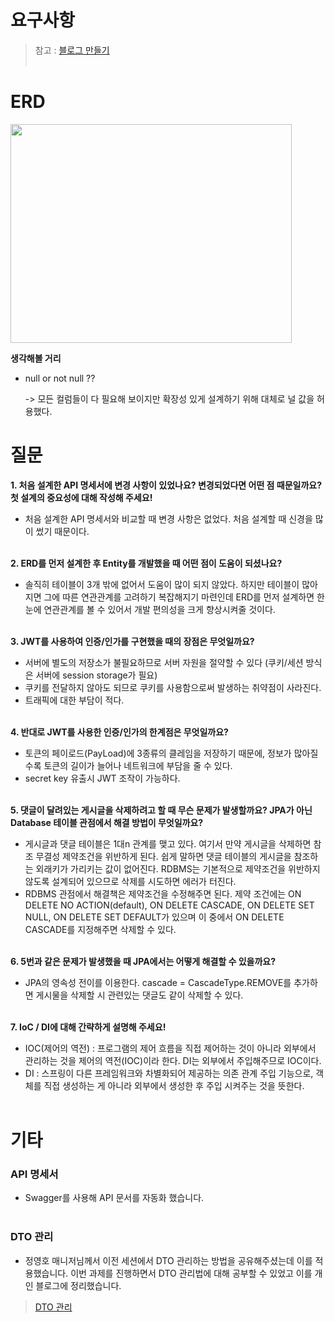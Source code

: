 # 요구사항
> 참고 : [블로그 만들기](https://teamsparta.notion.site/Spring-Lv-3-61227372735242bb903ea8c575e66a3f) </br> <br>

# ERD
<img src = "https://velog.velcdn.com/images/strangehoon/post/9334c02c-d005-45d0-a1de-9ac233f40063/image.png" height = "350px" width = "450px" allign = "left">

**생각해볼 거리**

* null or not null ?? </br>

  -> 모든 컬럼들이 다 필요해 보이지만 확장성 있게 설계하기 위해 대체로 널 값을 허용했다.

# 질문
**1. 처음 설계한 API 명세서에 변경 사항이 있었나요?
  변경되었다면 어떤 점 때문일까요? 첫 설계의 중요성에 대해 작성해 주세요!**
* 처음 설계한 API 명세서와 비교할 때 변경 사항은 없었다. 처음 설계할 때 신경을 많이 썼기 때문이다. </br> </br>



**2. ERD를 먼저 설계한 후 Entity를 개발했을 때 어떤 점이 도움이 되셨나요?**

* 솔직히 테이블이 3개 밖에 없어서 도움이 많이 되지 않았다. 하지만 테이블이 많아지면 그에 따른 연관관계를 고려하기 복잡해지기 마련인데 ERD를 먼저 설계하면 한눈에 연관관계를 볼 수 있어서 개발 편의성을 크게 향상시켜줄 것이다. </br> </br>

**3. JWT를 사용하여 인증/인가를 구현했을 때의 장점은 무엇일까요?**

* 서버에 별도의 저장소가 불필요하므로 서버 자원을 절약할 수 있다
(쿠키/세션 방식은 서버에 session storage가 필요)
* 쿠키를 전달하지 않아도 되므로 쿠키를 사용함으로써 발생하는 취약점이 사라진다.
* 트래픽에 대한 부담이 적다. </br> </br>


**4. 반대로 JWT를 사용한 인증/인가의 한계점은 무엇일까요?**

* 토큰의 페이로드(PayLoad)에 3종류의 클레임을 저장하기 때문에, 정보가 많아질수록 토큰의 길이가 늘어나 네트워크에 부담을 줄 수 있다.
* secret key 유출시 JWT 조작이 가능하다. </br> </br>


**5. 댓글이 달려있는 게시글을 삭제하려고 할 때 무슨 문제가 발생할까요? JPA가 아닌 Database 테이블 관점에서 해결 방법이 무엇일까요?**
* 게시글과 댓글 테이블은 1대n 관계를 맺고 있다. 여기서 만약 게시글을 삭제하면 참조 무결성 제약조건을 위반하게 된다. 쉽게 말하면 댓글 테이블의 게시글을 참조하는 외래키가 가리키는 값이 없어진다. RDBMS는 기본적으로 제약조건을 위반하지 않도록 설계되어 있으므로 삭제를 시도하면 에러가 터진다.
* RDBMS 관점에서 해결책은 제약조건을 수정해주면 된다. 제약 조건에는 ON DELETE NO ACTION(default), ON DELETE CASCADE, ON DELETE SET NULL, ON DELETE SET DEFAULT가 있으며 이 중에서 ON DELETE CASCADE를 지정해주면 삭제할 수 있다. </br> </br>

**6. 5번과 같은 문제가 발생했을 때 JPA에서는 어떻게 해결할 수 있을까요?**
* JPA의 영속성 전이를 이용한다. cascade = CascadeType.REMOVE를 추가하면 게시물을 삭제할 시 관련있는 댓글도 같이 삭제할 수 있다. </br> </br>



**7. IoC / DI에 대해 간략하게 설명해 주세요!**  
* IOC(제어의 역전) : 프로그램의 제어 흐름을 직접 제어하는 것이 아니라 외부에서 관리하는 것을 제어의 역전(IOC)이라 한다. DI는 외부에서 주입해주므로 IOC이다.
* DI : 스프링이 다른 프레임워크와 차별화되어 제공하는 의존 관계 주입 기능으로, 객체를 직접 생성하는 게 아니라 외부에서 생성한 후 주입 시켜주는 것을 뜻한다.</br> </br>


# 기타

### API 명세서
* Swagger를 사용해 API 문서를 자동화 했습니다.   </br> <br>

### DTO 관리
* 정영호 매니저님께서 이전 세션에서 DTO 관리하는 방법을 공유해주셨는데 이를 적용했습니다. 이번 과제를 진행하면서 DTO 관리법에 대해 공부할 수 있었고 이를 개인 블로그에 정리했습니다.
> [DTO 관리](https://velog.io/@strangehoon/%EA%B9%94%EA%B8%88%ED%95%98%EA%B2%8C-DTO-%EA%B4%80%EB%A6%AC%ED%95%98%EA%B8%B0)

